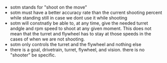 - sotm stands for "shoot on the move"
- sotm must have a better accuracy rate than the current shooting percent while standing still in case we dont use it while shooting
- sotm will constnatly be able to, at any time, give the needed turret andgle and rpm speed to shoot at any given moment. This does not mean that the turret and flywheel has to stay at those speeds in the cases of when we are not shooting. 
- sotm only controls the turret and the flywheel and nothing else
- there is a goal, drivetrain, turret, flywheel, and vision. there is no "shooter" be specific.